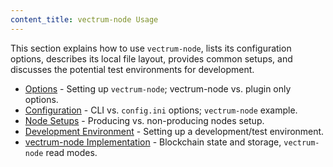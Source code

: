 ```yaml
---
content_title: vectrum-node Usage
---
```


This section explains how to use `vectrum-node`, lists its configuration options, describes its local file layout, provides common setups, and discusses the potential test environments for development.

* [Options](./00_node-options.md) - Setting up `vectrum-node`; vectrum-node vs. plugin only options.
* [Configuration](./01_node-configuration.md) - CLI vs. `config.ini` options; `vectrum-node` example.
* [Node Setups](./02_node-setups/index.md) - Producing vs. non-producing nodes setup.
* [Development Environment](./03_development-environment/index.md) - Setting up a development/test environment.
* [vectrum-node Implementation](./05_node-implementation.md) - Blockchain state and storage, `vectrum-node` read modes.
